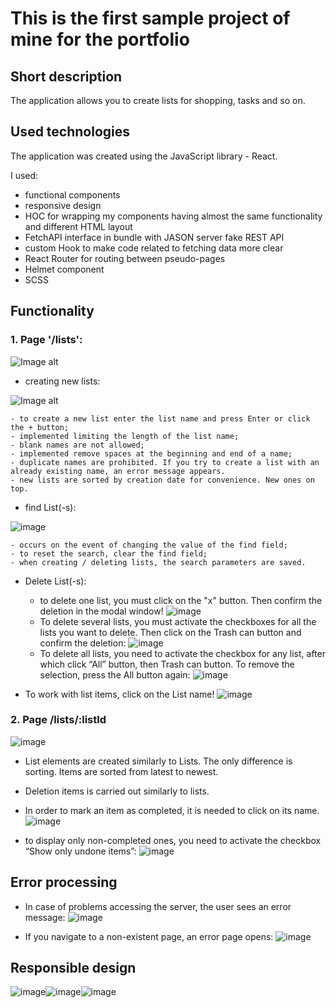 # This is the first sample project of mine for the portfolio


## Short description 

The application allows you to create lists for shopping, tasks and so on.


## Used technologies

The application was created using the JavaScript library - React.

I used: 
* functional components
* responsive design
* HOC for wrapping my components having almost the same functionality and different HTML layout
* FetchAPI interface in bundle with JASON server fake REST API 
* custom Hook to make code related to fetching data more clear
* React Router for routing between pseudo-pages
* Helmet component
* SCSS


## Functionality

### 1. Page &#39;/lists&#39;:

![Image alt](https://github.com/RustamNossov/react-shopping-list/blob/main/illustrations/mainPage.png)

* creating new lists:

![Image alt](https://github.com/RustamNossov/react-shopping-list/blob/main/illustrations/create-list.png)

    - to create a new list enter the list name and press Enter or click the + button;
    - implemented limiting the length of the list name;
    - blank names are not allowed;
    - implemented remove spaces at the beginning and end of a name;
    - duplicate names are prohibited. If you try to create a list with an already existing name, an error message appears.
    - new lists are sorted by creation date for convenience. New ones on top.

* find List(-s):

![image](https://github.com/RustamNossov/react-shopping-list/blob/main/illustrations/find.png)

    - occurs on the event of changing the value of the find field;
    - to reset the search, clear the find field;
    - when creating / deleting lists, the search parameters are saved.

* Delete List(-s):

    - to delete one list, you must click on the "x" button. Then confirm the deletion in the modal window!
![image](https://github.com/RustamNossov/react-shopping-list/blob/main/illustrations/del-modal.png)
    - To delete several lists, you must activate the checkboxes for all the lists you want to delete. Then click on the Trash can button and confirm the deletion:
![image](https://github.com/RustamNossov/react-shopping-list/blob/main/illustrations/del-sever.png)
    - To delete all lists, you need to activate the checkbox for any list, after which click “All” button, then Trash can button. To remove the selection, press the All button again:
![image](https://github.com/RustamNossov/react-shopping-list/blob/main/illustrations/all.png)
    
* To work with list items, click on the List name!
![image](https://github.com/RustamNossov/react-shopping-list/blob/main/illustrations/list3.png)

### 2.	Page /lists/:listId

![image](https://github.com/RustamNossov/react-shopping-list/blob/main/illustrations/items.png)

* List elements are created similarly to Lists. The only difference is sorting. Items are sorted from latest to newest.
*	Deletion items is carried out similarly to lists.
*	In order to mark an item as completed, it is needed to click on its name.
![image](https://github.com/RustamNossov/react-shopping-list/blob/main/illustrations/done.png)

*	to display only non-completed ones, you need to activate the checkbox “Show only undone items”:
![image](https://github.com/RustamNossov/react-shopping-list/blob/main/illustrations/show-only.png)


## Error processing

* In case of problems accessing the server, the user sees an error message:
![image](https://github.com/RustamNossov/react-shopping-list/blob/main/illustrations/error.png)

* If you navigate to a non-existent page, an error page opens:
![image](https://github.com/RustamNossov/react-shopping-list/blob/main/illustrations/error-page.png)


## Responsible design 

![image](https://github.com/RustamNossov/react-shopping-list/blob/main/illustrations/mobile1.png)![image](https://github.com/RustamNossov/react-shopping-list/blob/main/illustrations/mobile2.png)![image](https://github.com/RustamNossov/react-shopping-list/blob/main/illustrations/mobile3.png)


